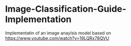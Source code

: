 # Image-Classification-Guide-Implementation
Implementatin of an image anaylsis model
based on 
https://www.youtube.com/watch?v=19LQRx78QVU
